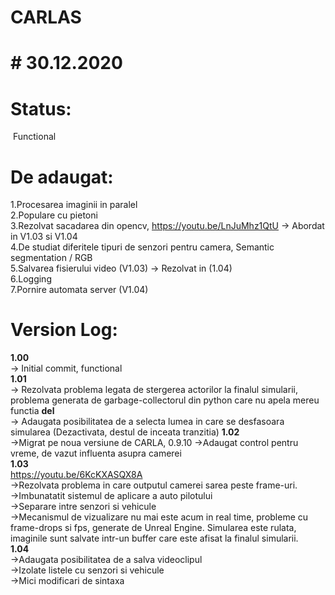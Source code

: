 # CARLAS
# # 30.12.2020  
# Status:  
&nbsp;Functional  
# De adaugat:  
1.Procesarea imaginii in paralel  
2.Populare cu pietoni  
3.Rezolvat sacadarea din opencv, https://youtu.be/LnJuMhz1QtU -> Abordat in V1.03 si V1.04  
4.De studiat diferitele tipuri de senzori pentru camera, Semantic segmentation / RGB  
5.Salvarea fisierului video (V1.03) -> Rezolvat in (1.04)  
6.Logging  
7.Pornire automata server (V1.04)

#  Version Log:  
**1.00**    
-> Initial commit, functional  
**1.01**   
-> Rezolvata problema legata de stergerea actorilor la finalul simularii, problema generata de garbage-collectorul din python care nu apela mereu functia __del__  
-> Adaugata posibilitatea de a selecta lumea in care se desfasoara simularea (Dezactivata, destul de inceata tranzitia)
**1.02**    
->Migrat pe noua versiune de CARLA, 0.9.10
->Adaugat control pentru vreme, de vazut influenta asupra camerei  
**1.03**    
https://youtu.be/6KcKXASQX8A  
->Rezolvata problema in care outputul camerei sarea peste frame-uri.  
->Imbunatatit sistemul de aplicare a auto pilotului  
->Separare intre senzori si vehicule  
->Mecanismul de vizualizare nu mai este acum in real time, probleme cu frame-drops si fps, generate de Unreal Engine. Simularea este rulata, imaginile sunt salvate intr-un buffer care este afisat la finalul simularii.  
**1.04**    
->Adaugata posibilitatea de a salva videoclipul  
->Izolate listele cu senzori si vehicule  
->Mici modificari de sintaxa
